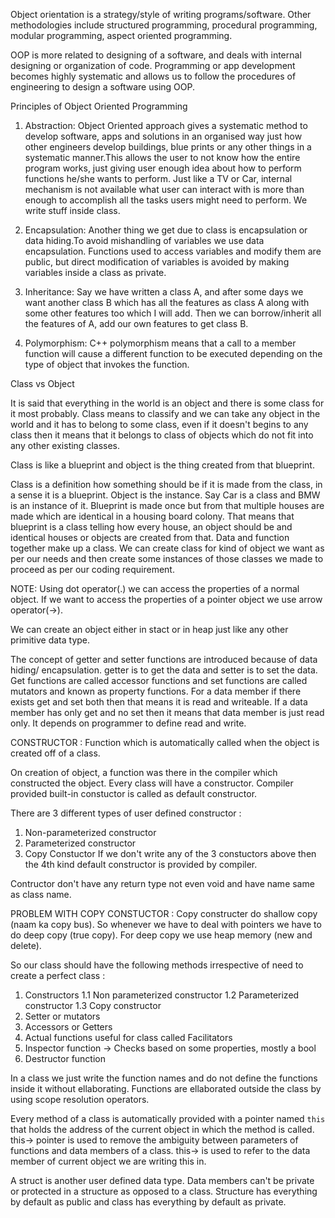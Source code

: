 Object orientation is a strategy/style of writing programs/software. Other methodologies include structured programming, procedural programming, modular programming, aspect oriented programming.

OOP is more related to designing of a software, and deals with internal designing or organization of code. Programming or app development becomes highly systematic and allows us to follow the procedures of engineering to design a software using OOP.

Principles of Object Oriented Programming

1. Abstraction: Object Oriented approach gives a systematic method to develop software, apps and solutions in an organised way just how other engineers develop buildings, blue prints or any other things in a systematic manner.This allows the user to not know how the entire program works, just giving user enough idea about how to perform functions he/she wants to perform. Just like a TV or Car, internal mechanism is not available what user can interact with is more than enough to accomplish all the tasks users might need to perform. We write stuff inside class.

2. Encapsulation: Another thing we get due to class is encapsulation or data hiding.To avoid mishandling of variables we use data encapsulation. Functions used to access variables and modify them are public, but direct modification of variables is avoided by making variables inside a class as private.

3. Inheritance: Say we have written a class A, and after some days we want another class B which has all the features as class A along with some other features too which I will add. Then we can borrow/inherit all the features of A, add our own features to get class B.

4. Polymorphism: C++ polymorphism means that a call to a member function will cause a different function to be executed depending on the type of object that invokes the function.

Class vs Object

It is said that everything in the world is an object and there is some class for it most probably. Class means to classify and we can take any object in the world and it has to belong to some class, even if it doesn't begins to any class then it means that it belongs to class of objects which do not fit into any other existing classes.

Class is like a blueprint and object is the thing created from that blueprint.

Class is a definition how something should be if it is made from the class, in a sense it is a blueprint. Object is the instance. Say Car is a class and BMW is an instance of it. Blueprint is made once but from that multiple houses are made which are identical in a housing board colony. That means that blueprint is a class telling how every house, an object should be and identical houses or objects are created from that. Data and function together make up a class. We can create class for kind of object we want as per our needs and then create some instances of those classes we made to proceed as per our coding requirement.

NOTE: Using dot operator(.) we can access the properties of a normal object. If we want to access the properties of a pointer object we use arrow operator(->).

We can create an object either in stact or in heap just like any other primitive data type.

The concept of getter and setter functions are introduced because of data hiding/ encapsulation. getter is to get the data and setter is to set the data. Get functions are called accessor functions and set functions are called mutators and known as property functions. For a data member if there exists get and set both then that means it is read and writeable. If a data member has only get and no set then it means that data member is just read only. It depends on programmer to define read and write.

CONSTRUCTOR : Function which is automatically called when the object is created off of a class.

On creation of object, a function was there in the compiler which constructed the object.
Every class will have a constructor. Compiler provided built-in constuctor is called as default constructor.

There are 3 different types of user defined constructor :

1. Non-parameterized constructor
2. Parameterized constructor
3. Copy Constuctor
   If we don't write any of the 3 constuctors above then the 4th kind default constructor is provided by compiler.

Contructor don't have any return type not even void and have name same as class name.

PROBLEM WITH COPY CONSTUCTOR : Copy constructer do shallow copy (naam ka copy bus). So whenever we have to deal with pointers we have to do deep copy (true copy). For deep copy we use heap memory (new and delete).

So our class should have the following methods irrespective of need to create a perfect class :

1. Constructors
   1.1 Non parameterized constructor
   1.2 Parameterized constructor
   1.3 Copy constructor
2. Setter or mutators
3. Accessors or Getters
4. Actual functions useful for class called Facilitators
5. Inspector function -> Checks based on some properties, mostly a bool
6. Destructor function

In a class we just write the function names and do not define the functions inside it without ellaborating.
Functions are ellaborated outside the class by using scope resolution operators.

Every method of a class is automatically provided with a pointer named `this` that holds the address of the current object in which the method is called.
this-> pointer is used to remove the ambiguity between parameters of functions and data members of a class.
this-> is used to refer to the data member of current object we are writing this in.

A struct is another user defined data type. Data members can't be private or protected in a structure as opposed to a class. Structure has everything by default as public and class has everything by default as private.
